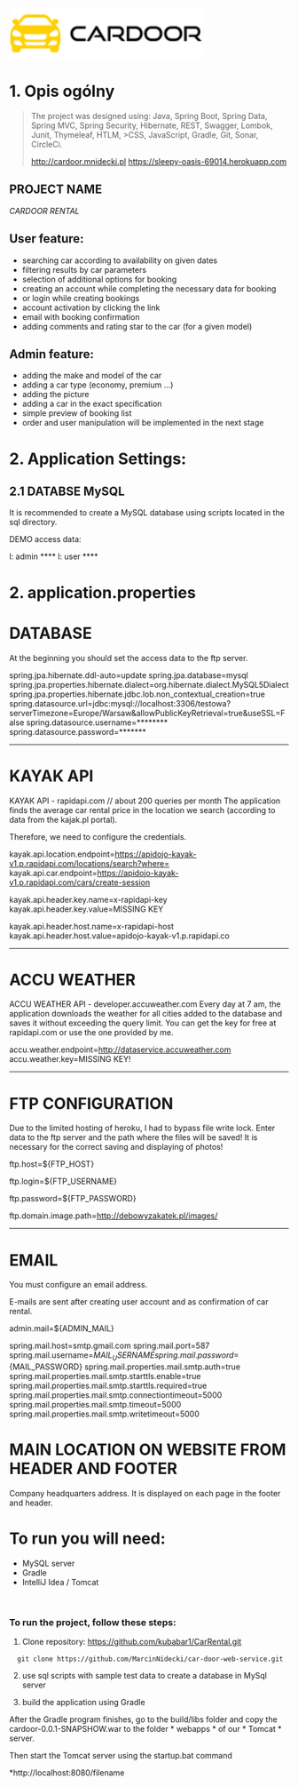 <img src="https://github.com/MarcinNidecki/car-door-web-service/blob/master/src/main/resources/static/img/logo2.png" width="350"/>

# 1. Opis ogólny

>The project was designed using:
>Java, Spring Boot, Spring Data, Spring MVC, Spring Security, Hibernate, REST, Swagger, Lombok, Junit, Thymeleaf, HTLM, >CSS, JavaScript, Gradle, Git, Sonar, CircleCi.
>
>  http://cardoor.mnidecki.pl         https://sleepy-oasis-69014.herokuapp.com


## PROJECT NAME
*CARDOOR RENTAL*

## User feature:
<ul>
  <li>searching car according to availability on given dates</li>
  <li>filtering results by car parameters</li>
  <li>selection of additional options for booking</li>
  <li>creating an account while completing the necessary data for booking</li>
  <li>or login while creating bookings</li>
  <li>account activation by clicking the link</li>
  <li>email with booking confirmation</li>
 <li>adding comments and rating star to the car (for a given model)</li>
</ul>


## Admin feature:

<ul>
  <li>adding the make and model of the car</li>
  <li>adding a car type (economy, premium ...)</li>
  <li>adding the picture</li>
  <li>adding a car in the exact specification</li>
  <li>simple preview of booking list</li>

 <li>order and user manipulation will be implemented in the next stage</li>
</ul>






# 2. Application Settings:

## 2.1 DATABSE MySQL

It is recommended to create a MySQL database using scripts located in the sql directory.

DEMO access data:

l: admin ****
l: user ****






# 2. application.properties


# DATABASE
At the beginning you should set the access data to the ftp server.

spring.jpa.hibernate.ddl-auto=update
spring.jpa.database=mysql
spring.jpa.properties.hibernate.dialect=org.hibernate.dialect.MySQL5Dialect
spring.jpa.properties.hibernate.jdbc.lob.non_contextual_creation=true
spring.datasource.url=jdbc:mysql://localhost:3306/testowa?serverTimezone=Europe/Warsaw&allowPublicKeyRetrieval=true&useSSL=False
spring.datasource.username=********
spring.datasource.password=*******


--------
# KAYAK API
KAYAK API - rapidapi.com // about 200 queries per month
The application finds the average car rental price in the location we search (according to data from the kajak.pl portal).

Therefore, we need to configure the credentials.

kayak.api.location.endpoint=https://apidojo-kayak-v1.p.rapidapi.com/locations/search?where=
kayak.api.car.endpoint=https://apidojo-kayak-v1.p.rapidapi.com/cars/create-session

kayak.api.header.key.name=x-rapidapi-key   
kayak.api.header.key.value=MISSING KEY

kayak.api.header.host.name=x-rapidapi-host
kayak.api.header.host.value=apidojo-kayak-v1.p.rapidapi.co

----------
# ACCU WEATHER
ACCU WEATHER API - developer.accuweather.com
Every day at 7 am, the application downloads the weather for all cities added to the database and saves it without exceeding the query limit.
You can get the key for free at rapidapi.com or use the one provided by me.


accu.weather.endpoint=http://dataservice.accuweather.com
accu.weather.key=MISSING KEY!

---------
# FTP CONFIGURATION
Due to the limited hosting of heroku, I had to bypass file write lock.
Enter data to the ftp server and the path where the files will be saved!
It is necessary for the correct saving and displaying of photos!


ftp.host=${FTP_HOST}

ftp.login=${FTP_USERNAME}

ftp.password=${FTP_PASSWORD}

ftp.domain.image.path=http://debowyzakatek.pl/images/


---------
# EMAIL

You must configure an email address.

E-mails are sent after creating user account and as confirmation of car rental.

admin.mail=${ADMIN_MAIL}

spring.mail.host=smtp.gmail.com
spring.mail.port=587
spring.mail.username=${MAIL_USERNAME}
spring.mail.password=${MAIL_PASSWORD}
spring.mail.properties.mail.smtp.auth=true
spring.mail.properties.mail.smtp.starttls.enable=true
spring.mail.properties.mail.smtp.starttls.required=true
spring.mail.properties.mail.smtp.connectiontimeout=5000
spring.mail.properties.mail.smtp.timeout=5000
spring.mail.properties.mail.smtp.writetimeout=5000


# MAIN LOCATION ON WEBSITE FROM HEADER AND FOOTER

Company headquarters address. It is displayed on each page in the footer and header.




# To run you will need:
<ul>
  <li>MySQL server</li>
  <li>Gradle</li>
  <li> IntelliJ Idea / Tomcat </li>
</ul>

</br>



### To run the project, follow these steps:
1.	Clone repository: https://github.com/kubabar1/CarRental.git
```
  git clone https://github.com/MarcinNidecki/car-door-web-service.git
```

2. use sql scripts with sample test data to create a database in MySql server 


3. build the application using Gradle	

After the Gradle program finishes, go to the build/libs folder and copy the cardoor-0.0.1-SNAPSHOW.war
to the folder * webapps * of our * Tomcat * server.
    
Then start the Tomcat server using the startup.bat command

 *http://localhost:8080/filename


